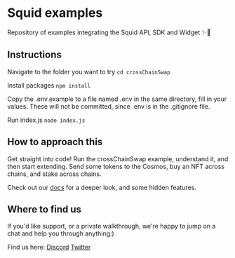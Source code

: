 # Squid examples

Repository of examples integrating the Squid API, SDK and Widget ✨💜

## Instructions

Navigate to the folder you want to try
`cd crossChainSwap`

Install packages
`npm install`

Copy the .env.example to a file named .env in the same directory, fill in your values. These will not be committed, since .env is in the .gitignore file.

Run index.js
`node index.js`

## How to approach this

Get straight into code! Run the crossChainSwap example, understand it, and then start extending. Send some tokens to the Cosmos, buy an NFT across chains, and stake across chains.

Check out our [docs](https://docs.squidrouter.com) for a deeper look, and some hidden features.

## Where to find us

If you'd like support, or a private walkthrough, we're happy to jump on a chat and help you through anything:)

Find us here:
[Discord](https://discord.gg/squidrouter)
[Twitter](https://twitter.com/squidrouter)
